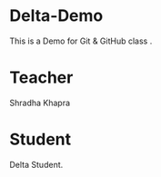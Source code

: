 # Delta-Demo
This is a Demo for Git &amp; GitHub class . 

# Teacher
Shradha Khapra

# Student
Delta Student.
